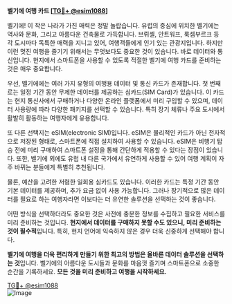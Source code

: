 **벨기에 여행 카드 [[TG💪+ @esim1088](https://t.me/s/esim1088)]**

벨기에! 이 작은 나라가 가진 매력은 정말 놀랍습니다. 유럽의 중심에 위치한 벨기에는 역사와 문화, 그리고 아름다운 건축물로 가득합니다. 브뤼셀, 안트워프, 룩셈부르크 등 각 도시마다 독특한 매력을 지니고 있어, 여행객들에게 인기 있는 관광지입니다. 하지만 이런 멋진 여행을 즐기기 위해서는 무엇보다도 중요한 것이 있습니다. 바로 데이터와 통신입니다. 현지에서 스마트폰을 사용할 수 있도록 적절한 벨기에 여행 카드를 준비하는 것은 매우 중요합니다.

우선, 벨기에에는 여러 가지 유형의 여행용 데이터 및 통신 카드가 존재합니다. 첫 번째로는 일정 기간 동안 무제한 데이터를 제공하는 심카드(SIM Card)가 있습니다. 이 카드는 현지 통신사에서 구매하거나 다양한 온라인 플랫폼에서 미리 구입할 수 있으며, 데이터 사용량에 따라 다양한 패키지를 선택할 수 있습니다. 특히 장기 체류나 주요 도시에서 활발히 활동하는 여행자에게 유용합니다.

또 다른 선택지는 eSIM(electronic SIM)입니다. eSIM은 물리적인 카드가 아닌 전자적으로 저장된 형태로, 스마트폰에 직접 설치하여 사용할 수 있습니다. eSIM은 비행기 탑승 전에 미리 구매하여 스마트폰 설정을 통해 간단하게 적용할 수 있다는 장점이 있습니다. 또한, 벨기에 외에도 유럽 내 다른 국가에서 유연하게 사용할 수 있어 여행 계획이 자주 바뀌는 분들에게 특별히 추천됩니다.

물론, 예산을 고려한 저렴한 일회용 심카드도 있습니다. 이러한 카드는 특정 기간 동안 기본 데이터를 제공하며, 추가 요금 없이 사용 가능합니다. 그러나 장기적으로 많은 데이터를 필요로 하는 여행자라면 이보다는 더 유연한 솔루션을 선택하는 것이 좋습니다.

어떤 방식을 선택하더라도 중요한 것은 사전에 충분한 정보를 수집하고 필요한 서비스를 미리 준비하는 것입니다. **현지에서 데이터를 구매하지 못할 수도 있으니, 미리 준비하는 것이 필수적**입니다. 특히, 현지 언어에 익숙하지 않은 경우 더욱 신중하게 선택해야 합니다.

**벨기에 여행을 더욱 편리하게 만들기 위한 최고의 방법은 올바른 데이터 솔루션을 선택하는 것**입니다. 벨기에의 아름다운 도시들과 문화를 마음껏 즐기며 스마트폰으로 소중한 순간을 기록하세요. **모든 것을 미리 준비하고 여행을 시작하세요.**

[TG💪+ @esim1088](https://t.me/s/esim1088)  
![Image](https://i.postimg.cc/Y0z9fWf4/image.png)
